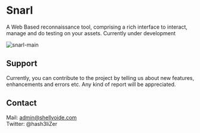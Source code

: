 # Snarl
A Web Based reconnaissance tool, comprising a rich interface to interact, manage and do testing on your assets. Currently under development

![snarl-main](https://user-images.githubusercontent.com/29171692/64060757-7d827c00-cbea-11e9-996f-bdd148735636.png)

## Support

Currently, you can contribute to the project by telling us about new features, enhancements and errors etc. Any kind of report will be appreciated. 

## Contact
Mail: admin@shellvoide.com<br>
Twitter: @hash3liZer<br>
